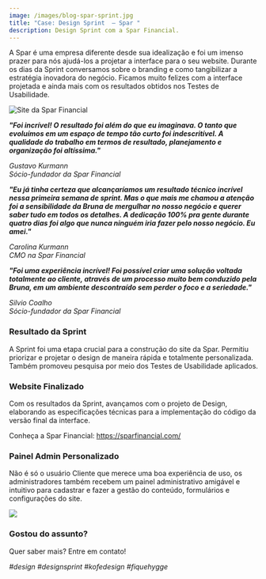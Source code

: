 ```yaml
---
image: /images/blog-spar-sprint.jpg
title: "Case: Design Sprint  – Spar "
description: Design Sprint com a Spar Financial.
---
```

A Spar é uma empresa diferente desde sua idealização e foi um imenso prazer para nós ajudá-los a projetar a interface para o seu website. Durante os dias da Sprint conversamos sobre o branding e como tangibilizar a estratégia inovadora do negócio. Ficamos muito felizes com a interface projetada e ainda mais com os resultados obtidos nos Testes de Usabilidade.

![Site da Spar Financial](/images/blog-spar-mockup.jpg "Site da Spar Financial")

***"Foi incrível! O resultado foi além do que eu imaginava. O tanto que evoluímos em um espaço de tempo tão curto foi indescritível. A qualidade do trabalho em termos de resultado, planejamento e organização foi altíssima."***

*Gustavo Kurmann*\
*Sócio-fundador da Spar Financial*

***"Eu já tinha certeza que alcançaríamos um resultado técnico incrível nessa primeira semana de sprint. Mas o que mais me chamou a atenção foi a sensibilidade da Bruna de mergulhar no nosso negócio e querer saber tudo em todos os detalhes. A dedicação 100% pra gente durante quatro dias foi algo que nunca ninguém iria fazer pelo nosso negócio. Eu amei."***

*Carolina Kurmann*\
*CMO na Spar Financial*

***"Foi uma experiência incrível! Foi possível criar uma solução voltada totalmente ao cliente, através de um processo muito bem conduzido pela Bruna, em um ambiente descontraído sem perder o foco e a seriedade."***

*Silvio Coalho*\
*Sócio-fundador da Spar Financial*

### **Resultado da Sprint**

A Sprint foi uma etapa crucial para a construção do site da Spar. Permitiu priorizar e projetar o design de maneira rápida e totalmente personalizada. Também promoveu pesquisa por meio dos Testes de Usabilidade aplicados.

### Website Finalizado

Com os resultados da Sprint, avançamos com o projeto de Design, elaborando as especificações técnicas para a implementação do código da versão final da interface.

Conheça a Spar Financial: https://sparfinancial.com/

### Painel Admin Personalizado

Não é só o usuário Cliente que merece uma boa experiência de uso, os administradores também recebem um painel administrativo amigável e intuitivo para cadastrar e fazer a gestão do conteúdo, formulários e configurações do site. 

![](/images/spar-mockup-admin.jpg)

### **Gostou do assunto?**

Quer saber mais? Entre em contato!

*\#design #designsprint  #kofedesign #fiquehygge*
